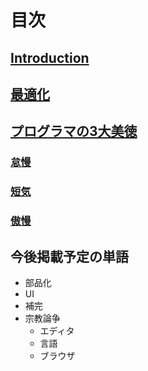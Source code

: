 # 目次

## [Introduction](README.md)
## [最適化](optimization.md)
## [プログラマの3大美徳](three-virtues.md)
### [怠慢](three-virtues/laziness)
### [短気](three-virtues/impatience)
### [傲慢](three-virtues/hubris)

今後掲載予定の単語
---
* 部品化
* UI
* 補完
* 宗教論争
   * エディタ
   * 言語
   * ブラウザ

